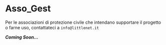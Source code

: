 # Asso_Gest
 
 Per le associazioni di protezione civile che intendano supportare il progetto o farne uso, contattateci a `info@littlenet.it`
 
**_Coming Soon..._**